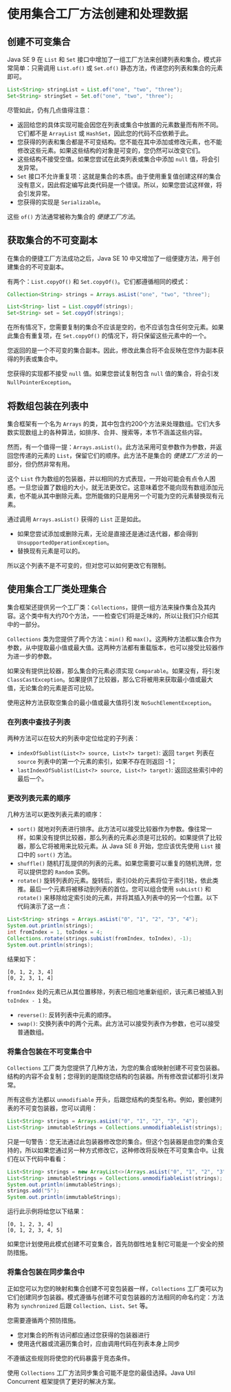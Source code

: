 # 使用集合工厂方法创建和处理数据

## 创建不可变集合
Java SE 9 在 `List` 和 `Set` 接口中增加了一组工厂方法来创建列表和集合。模式非常简单：只需调用 `List.of()` 或 `Set.of()` 静态方法，传递您的列表和集合的元素即可。

```java
List<String> stringList = List.of("one", "two", "three");
Set<String> stringSet = Set.of("one", "two", "three");
```

尽管如此，仍有几点值得注意：
- 返回给您的具体实现可能会因您在列表或集合中放置的元素数量而有所不同。它们都不是 `ArrayList` 或 `HashSet`，因此您的代码不应依赖于此。
- 您获得的列表和集合都是不可变结构。您不能在其中添加或修改元素，也不能修改这些元素。如果这些结构的对象是可变的，您仍然可以改变它们。
- 这些结构不接受空值。如果您尝试在此类列表或集合中添加 `null` 值，将会引发异常。
- `Set` 接口不允许重复项：这就是集合的本质。由于使用重复值创建这样的集合没有意义，因此假定编写此类代码是一个错误。所以，如果您尝试这样做，将会引发异常。
- 您获得的实现是 `Serializable`。

这些 `of()` 方法通常被称为集合的 _便捷工厂方法_。

## 获取集合的不可变副本
在集合的便捷工厂方法成功之后，Java SE 10 中又增加了一组便捷方法，用于创建集合的不可变副本。

有两个：`List.copyOf()` 和 `Set.copyOf()`。它们都遵循相同的模式：

```java
Collection<String> strings = Arrays.asList("one", "two", "three");

List<String> list = List.copyOf(strings);
Set<String> set = Set.copyOf(strings);
```

在所有情况下，您需要复制的集合不应该是空的，也不应该包含任何空元素。如果此集合有重复项，在 `Set.copyOf()` 的情况下，将只保留这些元素中的一个。

您返回的是一个不可变的集合副本。因此，修改此集合将不会反映在您作为副本获得的列表或集合中。

您获得的实现都不接受 `null` 值。如果您尝试复制包含 `null` 值的集合，将会引发 `NullPointerException`。

## 将数组包装在列表中
集合框架有一个名为 `Arrays` 的类，其中包含约200个方法来处理数组。它们大多数实现数组上的各种算法，如排序、合并、搜索等，本节不涵盖这些内容。

然而，有一个值得一提：`Arrays.asList()`。此方法采用可变参数作为参数，并返回您传递的元素的 `List`，保留它们的顺序。此方法不是集合的 _便捷工厂方法_ 的一部分，但仍然非常有用。

这个 `List` 作为数组的包装器，并以相同的方式表现，一开始可能会有点令人困惑。一旦您设置了数组的大小，就无法更改它。这意味着您不能向现有数组添加元素，也不能从其中删除元素。您所能做的只是用另一个可能为空的元素替换现有元素。

通过调用 `Arrays.asList()` 获得的 `List` 正是如此。
- 如果您尝试添加或删除元素，无论是直接还是通过迭代器，都会得到 `UnsupportedOperationException`。
- 替换现有元素是可以的。

所以这个列表不是不可变的，但对您可以如何更改它有限制。

## 使用集合工厂类处理集合
集合框架还提供另一个工厂类：`Collections`，提供一组方法来操作集合及其内容。这个类中有大约70个方法，一一检查它们将是乏味的，所以让我们只介绍其中的一部分。

`Collections` 类为您提供了两个方法：`min()` 和 `max()`。这两种方法都以集合作为参数，从中提取最小值或最大值。这两种方法都有重载版本，也可以接受比较器作为进一步的参数。

如果没有提供比较器，那么集合的元素必须实现 `Comparable`。如果没有，将引发 `ClassCastException`。如果提供了比较器，那么它将被用来获取最小值或最大值，无论集合的元素是否可比较。

使用这种方法获取空集合的最小值或最大值将引发 `NoSuchElementException`。

### 在列表中查找子列表
两种方法可以在较大的列表中定位给定的子列表：
- `indexOfSublist(List<?> source, List<?> target)`: 返回 `target` 列表在 `source` 列表中的第一个元素的索引，如果不存在则返回 -1；
- `lastIndexOfSublist(List<?> source, List<?> target)`: 返回这些索引中的最后一个。

### 更改列表元素的顺序
几种方法可以更改列表元素的顺序：
- `sort()` 就地对列表进行排序。此方法可以接受比较器作为参数。像往常一样，如果没有提供比较器，那么列表的元素必须是可比较的。如果提供了比较器，那么它将被用来比较元素。从 Java SE 8 开始，您应该优先使用 `List` 接口中的 `sort()` 方法。
- `shuffle()` 随机打乱提供的列表的元素。如果您需要可以重复的随机洗牌，您可以提供您的 `Random` 实例。
- `rotate()` 旋转列表的元素。旋转后，索引0处的元素将位于索引1处，依此类推。最后一个元素将被移动到列表的首位。您可以组合使用 `subList()` 和 `rotate()` 来移除给定索引处的元素，并将其插入列表中的另一个位置。以下代码演示了这一点：

```java
List<String> strings = Arrays.asList("0", "1", "2", "3", "4");
System.out.println(strings);
int fromIndex = 1, toIndex = 4;
Collections.rotate(strings.subList(fromIndex, toIndex), -1);
System.out.println(strings);
```

结果如下：

```
[0, 1, 2, 3, 4]
[0, 2, 3, 1, 4]
```

`fromIndex` 处的元素已从其位置移除，列表已相应地重新组织，该元素已被插入到 `toIndex - 1` 处。

- `reverse()`: 反转列表中元素的顺序。
- `swap()`: 交换列表中的两个元素。此方法可以接受列表作为参数，也可以接受普通数组。

### 将集合包装在不可变集合中
`Collections` 工厂类为您提供了几种方法，为您的集合或映射创建不可变包装器。结构的内容不会复制；您得到的是围绕您结构的包装器。所有修改尝试都将引发异常。

所有这些方法都以 `unmodifiable` 开头，后跟您结构的类型名称。例如，要创建列表的不可变包装器，您可以调用：

```java
List<String> strings = Arrays.asList("0", "1", "2", "3", "4");
List<String> immutableStrings = Collections.unmodifiableList(strings);
```

只是一句警告：您无法通过此包装器修改您的集合。但这个包装器是由您的集合支持的，所以如果您通过另一种方式修改它，这种修改将反映在不可变集合中。让我们在以下代码中看看：

```java
List<String> strings = new ArrayList<>(Arrays.asList("0", "1", "2", "3", "4"));
List<String> immutableStrings = Collections.unmodifiableList(strings);
System.out.println(immutableStrings);
strings.add("5");
System.out.println(immutableStrings);
```

运行此示例将给您以下结果：

```
[0, 1, 2, 3, 4]
[0, 1, 2, 3, 4, 5]
```

如果您计划使用此模式创建不可变集合，首先防御性地复制它可能是一个安全的预防措施。

### 将集合包装在同步集合中
正如您可以为您的映射和集合创建不可变包装器一样，`Collections` 工厂类可以为它们创建同步包装器。模式遵循与创建不可变包装器的方法相同的命名约定：方法称为 `synchronized` 后跟 `Collection`、`List`、`Set` 等。

您需要遵循两个预防措施。
- 您对集合的所有访问都应通过您获得的包装器进行
- 使用迭代器或流遍历集合时，应由调用代码在列表本身上同步

不遵循这些规则将使您的代码暴露于竞态条件。

使用 `Collections` 工厂方法同步集合可能不是您的最佳选择。Java Util Concurrent 框架提供了更好的解决方案。


